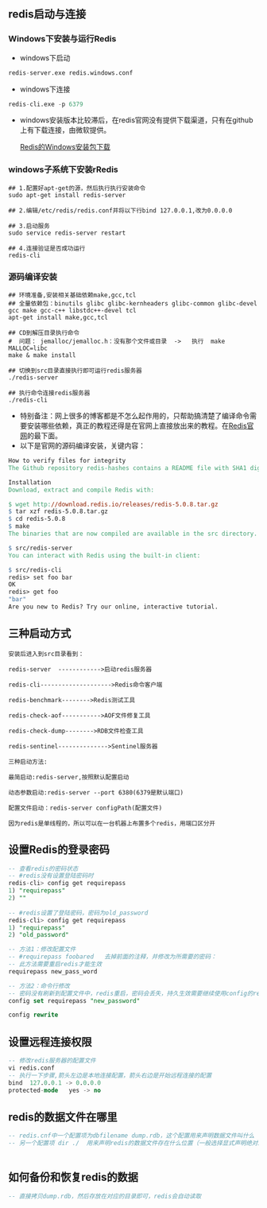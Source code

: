 ## redis启动与连接



### Windows下安装与运行Redis

* windows下启动

```sql
redis-server.exe redis.windows.conf
```



* windows下连接

```sql
redis-cli.exe -p 6379
```

* windows安装版本比较滞后，在redis官网没有提供下载渠道，只有在github上有下载连接，由微软提供。

  [Redis的Windows安装包下载](https://github.com/MicrosoftArchive/redis/tags)



### windows子系统下安装rRedis

```shell
## 1.配置好apt-get的源，然后执行执行安装命令
sudo apt-get install redis-server

## 2.编辑/etc/redis/redis.conf并将以下行bind 127.0.0.1,改为0.0.0.0

## 3.启动服务
sudo service redis-server restart

## 4.连接验证是否成功运行
redis-cli

```



### 源码编译安装



```shell
## 环境准备,安装相关基础依赖make,gcc,tcl
## 全量依赖包：binutils glibc glibc-kernheaders glibc-common glibc-devel gcc make gcc-c++ libstdc++-devel tcl
apt-get install make,gcc,tcl

## CD到解压目录执行命令
#  问题： jemalloc/jemalloc.h：没有那个文件或目录  ->   执行  make MALLOC=libc
make & make install

## 切换到src目录直接执行即可运行redis服务器
./redis-server

## 执行命令连接redis服务器
./redis-cli

```



* 特别备注：网上很多的博客都是不怎么起作用的，只帮助搞清楚了编译命令需要安装哪些依赖，真正的教程还得是在官网上直接放出来的教程。在[Redis官网](https://redis.io/download)的最下面。
* 以下是官网的源码编译安装，关键内容：

```makefile
How to verify files for integrity
The Github repository redis-hashes contains a README file with SHA1 digests of released tarball archives. Note: the generic redis-stable.tar.gz tarball does not match any hash because it is modified to untar to the redis-stable directory.

Installation
Download, extract and compile Redis with:

$ wget http://download.redis.io/releases/redis-5.0.8.tar.gz
$ tar xzf redis-5.0.8.tar.gz
$ cd redis-5.0.8
$ make
The binaries that are now compiled are available in the src directory. Run Redis with:

$ src/redis-server
You can interact with Redis using the built-in client:

$ src/redis-cli
redis> set foo bar
OK
redis> get foo
"bar"
Are you new to Redis? Try our online, interactive tutorial.
```





## 三种启动方式

```properties
安装后进入到src目录看到：

redis-server  ------------>启动redis服务器

redis-cli-------------------->Redis命令客户端

redis-benchmark-------->Redis测试工具

redis-check-aof----------->AOF文件修复工具

redis-check-dump-------->RDB文件检查工具

redis-sentinel-------------->Sentinel服务器

三种启动方法:

最简启动:redis-server,按照默认配置启动

动态参数启动:redis-server --port 6380(6379是默认端口)

配置文件启动：redis-server configPath(配置文件)

因为redis是单线程的，所以可以在一台机器上布置多个redis，用端口区分开

```



## 设置Redis的登录密码

```sql
-- 查看redis的密码状态
-- #redis没有设置登陆密码时
redis-cli> config get requirepass
1) "requirepass"
2) ""
 
-- #redis设置了登陆密码，密码为old_password
redis-cli> config get requirepass
1) "requirepass"
2) "old_password"

-- 方法1：修改配置文件
-- #requirepass foobared   去掉前面的注释，并修改为所需要的密码：
-- 此方法需要重启redis才能生效
requirepass new_pass_word

-- 方法2：命令行修改
-- 密码没有刷新到配置文件中，redis重启，密码会丢失，持久生效需要继续使用config的rewrite命令，这个命令会将当前的修改刷新到配置文件中，执行完这个命令后断开和重启都不会丢失这个密码了。
config set requirepass "new_password"

config rewrite

```



## 设置远程连接权限

```sql
-- 修改redis服务器的配置文件
vi redis.conf
-- 执行一下步骤,箭头左边是本地连接配置，箭头右边是开始远程连接的配置
bind  127.0.0.1 -> 0.0.0.0
protected-mode   yes -> no
```



## redis的数据文件在哪里

```sql
-- redis.cnf中一个配置项为dbfilename dump.rdb，这个配置用来声明数据文件叫什么
-- 另一个配置项 dir ./  用来声明redis的数据文件存在什么位置（一般选择显式声明绝对路径，避免歧义，方便查找）
 
```



## 如何备份和恢复redis的数据

```sql
-- 直接拷贝dump.rdb，然后存放在对应的目录即可，redis会自动读取
```









